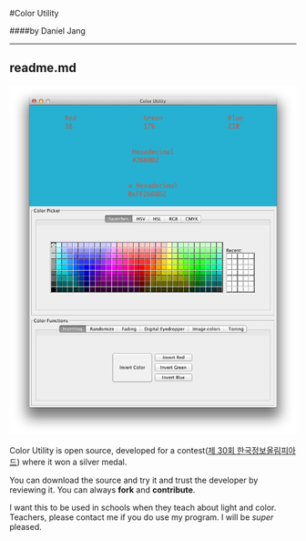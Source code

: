 #Color Utility

####by Daniel Jang

---
readme.md
---
![screenshot!](screenshot.png)

Color Utility is open source, developed for a contest([제 30회 한국정보올림피아드](https://www.digitalculture.or.kr/sub06/InfoOlympiad.do)) where it won a silver medal.

You can download the source and try it and trust the developer by reviewing it. You can always **fork** and **contribute**. 

I want this to be used in schools when they teach about light and color. Teachers, please contact me if you do use my program. I will be *super* pleased.
